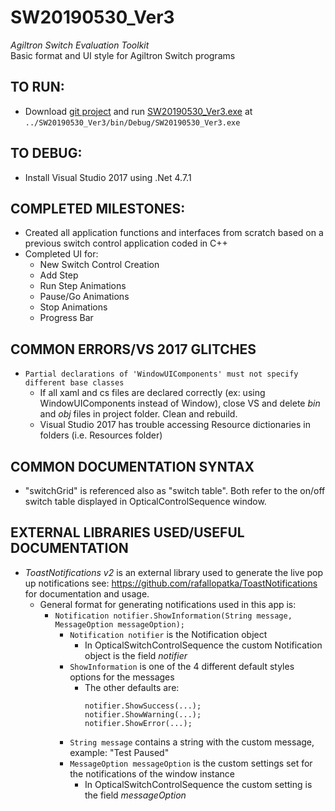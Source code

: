 # SW20190530_Ver3
*Agiltron Switch Evaluation Toolkit*  
Basic format and UI style for Agiltron Switch programs

## TO RUN:
- Download  <a href="https://github.com/MaeZhao/SW20190530_Ver3">git project</a> and run <a href="https://github.com/MaeZhao/SW20190530_Ver3/blob/Without_Diagrams/SW20190530_Ver3/bin/Debug/SW20190530_Ver3.exe">SW20190530_Ver3.exe</a> at ```../SW20190530_Ver3/bin/Debug/SW20190530_Ver3.exe```

## TO DEBUG:
- Install Visual Studio 2017 using .Net 4.7.1

## COMPLETED MILESTONES:
- Created all application functions and interfaces from scratch based on a previous switch control application coded in C++
- Completed UI for:
	- New Switch Control Creation
	- Add Step
	- Run Step Animations
	- Pause/Go Animations
	- Stop Animations
	- Progress Bar

## COMMON ERRORS/VS 2017 GLITCHES
- ``` Partial declarations of 'WindowUIComponents' must not specify different base classes ```  
  - If all xaml and cs files are declared correctly (ex: using WindowUIComponents instead of Window), close VS and delete _bin_ and _obj_ files in project folder. Clean and rebuild.  
  - Visual Studio 2017 has trouble accessing Resource dictionaries in folders (i.e. Resources folder)  
## COMMON DOCUMENTATION SYNTAX  
- "switchGrid" is referenced also as "switch table". Both refer to the on/off switch table displayed in OpticalControlSequence window.

## EXTERNAL LIBRARIES USED/USEFUL DOCUMENTATION  
- _ToastNotifications v2_ is an external library used to generate the live pop up notifications see: https://github.com/rafallopatka/ToastNotifications for documentation and usage.
  - General format for generating notifications used in this app is:
    - ``` Notification notifier.ShowInformation(String message, MessageOption messageOption); ```
	  - ``` Notification notifier ``` is the Notification object
	    - In OpticalSwitchControlSequence the custom Notification object is the field _notifier_
	  - ``` ShowInformation ``` is one of the 4 different default styles options for the messages
	    - The other defaults are:
		  ``` 
		  notifier.ShowSuccess(...);
		  notifier.ShowWarning(...);
		  notifier.ShowError(...);  
	  - ``` String message ``` contains a string with the custom message, example: "Test Paused"
	  - ``` MessageOption messageOption ``` is the custom settings set for the notifications of the window instance
	    - In OpticalSwitchControlSequence the custom setting is the field _messageOption_
